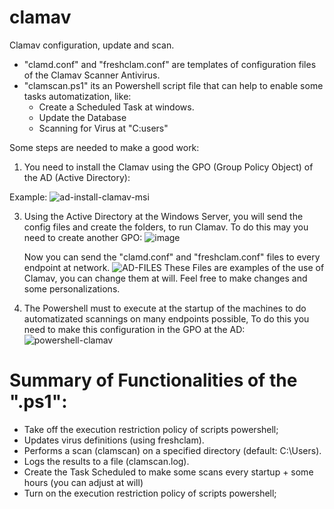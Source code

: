 # clamav 
Clamav configuration, update and scan.

- "clamd.conf" and "freshclam.conf" are templates of configuration files of the Clamav Scanner Antivirus. 
- "clamscan.ps1" its an Powershell script file that can help to enable some tasks automatization, like:
  - Create a Scheduled Task at windows.
  - Update the Database
  - Scanning for Virus at "C:users\"

Some steps are needed to make a good work:

1.  You need to install the Clamav using the GPO (Group Policy Object) of the AD (Active Directory):

Example:
  ![ad-install-clamav-msi](https://github.com/user-attachments/assets/97a8e3cb-c737-454a-ae8c-d1c65e31b289)


3. Using the Active Directory at the Windows Server, you will send the config files and create the folders, to run Clamav.
   To do this may you need to create another GPO:
   ![image](https://github.com/user-attachments/assets/89e484d5-8071-47d1-a59e-60d82bc1bc9a)

   Now you can send the "clamd.conf" and "freshclam.conf" files to every endpoint at network.
   ![AD-FILES](https://github.com/user-attachments/assets/67182589-1c39-4162-bef0-d92dda4a266b)
   These Files are examples of the use of Clamav, you can change them at will. Feel free to make changes and some personalizations.
   
4. The Powershell must to execute at the startup of the machines to do automatizated scannings on many endpoints possible,
   To do this you need to make this configuration in the GPO at the AD:
   ![powershell-clamav](https://github.com/user-attachments/assets/43e89685-c1d9-43f8-b13c-4baa19c4c2fe)

# Summary of Functionalities of the ".ps1":
- Take off the execution restriction policy of scripts powershell;
- Updates virus definitions (using freshclam).
- Performs a scan (clamscan) on a specified directory (default: C:\Users).
- Logs the results to a file (clamscan.log).
- Create the Task Scheduled to make some scans every startup + some hours (you can adjust at will)
- Turn on the execution restriction policy of scripts powershell;
